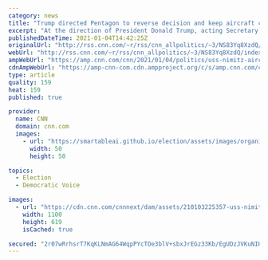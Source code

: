 ```yaml
---
category: news
title: "Trump directed Pentagon to reverse decision and keep aircraft carrier in Middle East amid Iran tensions"
excerpt: "At the direction of President Donald Trump, acting Secretary of Defense Christopher Miller ordered a US aircraft carrier to return to the Middle East following a White House meeting Sunday, according to a senior defense official.\n    \n"
publishedDateTime: 2021-01-04T14:42:25Z
originalUrl: "http://rss.cnn.com/~r/rss/cnn_allpolitics/~3/NS83Yq8XzdQ/index.html"
webUrl: "http://rss.cnn.com/~r/rss/cnn_allpolitics/~3/NS83Yq8XzdQ/index.html"
ampWebUrl: "https://amp.cnn.com/cnn/2021/01/04/politics/uss-nimitz-aircraft-carrier-middle-east-iran/index.html"
cdnAmpWebUrl: "https://amp-cnn-com.cdn.ampproject.org/c/s/amp.cnn.com/cnn/2021/01/04/politics/uss-nimitz-aircraft-carrier-middle-east-iran/index.html"
type: article
quality: 159
heat: 159
published: true

provider:
  name: CNN
  domain: cnn.com
  images:
    - url: "https://smartableai.github.io/election/assets/images/organizations/cnn.com-50x50.jpg"
      width: 50
      height: 50

topics:
  - Election
  - Democratic Voice

images:
  - url: "https://cdn.cnn.com/cnnnext/dam/assets/210103225357-uss-nimitz-arabian-sea-11172020-super-tease.jpg"
    width: 1100
    height: 619
    isCached: true

secured: "2r07wRrhsrT7KqKLNmAG64WqpPYcTOe3blV+sbxJrEGz33Kb/EgUDzJVKuNIHGsjgYtPtfEoW/AXhdmo8a22h+2Z0J9ol9/xBepRkJxDoUKBinQJkkVrN5MHeAye56DM7A55BUAYJm4M/HEuP654VXkTI91BF+rJ+6y84+vZMu8l2650RPVHOZc5ZpHOtTFSoBorj+smL43N1u3V9MqVXtNnWX5MEs9EsQ3+d0luoSgRfEAtjdWvYRHYkfJD3WgQLxcxoxydy6VXVphn+wijneSqR0JkG0gm9hF3NbSVSfaWDgE+4a3ni3LAicT7pzk/SNq4vWefiC7Q7prKR3F1FvSvAF/lIyaRpW2ycvKEBoc=;qakhAIDmbO4RxehWi22Yog=="
---
```


